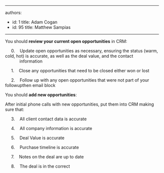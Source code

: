 

---
authors:
  - id: 1
    title: Adam Cogan
  - id: 95
    title: Matthew Sampias
---




<span class='intro'> <p class="ssw15-rteElement-P">​You should <b>review your current open opportunities</b> in CRM&#58;<br></p> </span>

<p>&#160; &#160;&#160; 0. &#160;&#160; Update open opportunities as necessary, ensuring the status (warm, cold, hot) is accurate, as well as the deal value, and the contact&#160;<br>&#160; &#160; &#160; &#160; &#160; &#160; information<br></p><p>&#160; &#160;&#160; 1. &#160;&#160; Close any opportunities that need to be closed either won or lost<br></p><p>&#160; &#160;&#160; 2. &#160;&#160; Follow up with any open opportunities that were not part of your followupthen email block</p><p class="ssw15-rteElement-P">
​You should <b>add new opportunities</b>&#58;<b></b><br></p><p>After initial phone calls with new opportunities, put them into CRM making sure that&#58;</p><p>&#160; &#160;&#160; 3. &#160;&#160; All client contact data is accurate</p><p>&#160; &#160;&#160; 4. &#160;&#160; All company information is accurate</p><p>&#160; &#160;&#160; 5. &#160;&#160; Deal Value is accurate</p><p>&#160; &#160;&#160; 6. &#160;&#160; Purchase timeline is accurate</p><p>&#160; &#160;&#160; 7. &#160;&#160; Notes on the deal are up to date</p><p>&#160; &#160;&#160; 8. &#160;&#160; The deal is in the correct<span style="color&#58;#444444;">&#160;</span><span style="color&#58;#444444;">​</span></p>


